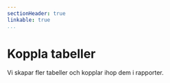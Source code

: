 ```yaml
---
sectionHeader: true
linkable: true
...
```

Koppla tabeller
=======================

Vi skapar fler tabeller och kopplar ihop dem i rapporter.
